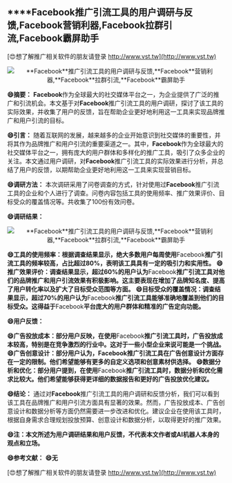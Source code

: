 ## ****Facebook**推广引流工具的用户调研与反馈,**Facebook**营销利器,**Facebook**拉群引流,**Facebook**霸屏助手**

[😍想了解推广相关软件的朋友请登录 http://www.vst.tw](http://www.vst.tw)

 <center><img src="https://vst.tw/MP4/tuiguang/png/1.png" alt="**Facebook**推广引流工具的用户调研与反馈,**Facebook**营销利器,**Facebook**拉群引流,**Facebook**霸屏助手"></center>

**😄摘要：**
**Facebook**作为全球最大的社交媒体平台之一，为企业提供了广泛的推广和引流机会。本文基于对**Facebook**推广引流工具的用户调研，探讨了该工具的实际效果，并收集了用户的反馈，旨在帮助企业更好地利用这一工具来实现品牌推广和用户引流的目标。

**😄引言：**
随着互联网的发展，越来越多的企业开始意识到社交媒体的重要性，并将其作为品牌推广和用户引流的重要渠道之一。其中，**Facebook**作为全球最大的社交媒体平台之一，拥有庞大的用户群体和多样化的推广工具，吸引了众多企业的关注。本文通过用户调研，对**Facebook**推广引流工具的实际效果进行分析，并总结了用户的反馈，以期帮助企业更好地利用这一工具来实现营销目标。

**😄调研方法：**
本次调研采用了问卷调查的方式，针对使用过**Facebook**推广引流工具的企业和个人进行了调查。问卷内容包括工具的使用频率、推广效果评价、目标受众的覆盖情况等。共收集了100份有效问卷。

**😄调研结果：**

 <center><img src="https://vst.tw/MP4/tuiguang/png/8.png" alt="**Facebook**推广引流工具的用户调研与反馈,**Facebook**营销利器,**Facebook**拉群引流,**Facebook**霸屏助手"></center>

**😄工具的使用频率：根据调查结果显示，绝大多数用户每周使用**Facebook**推广引流工具的频率较高，占比超过80%，表明该工具具有一定的吸引力和实用性。**
**😄推广效果评价：调查结果显示，超过60%的用户认为**Facebook**推广引流工具对他们的品牌推广和用户引流效果有积极影响。这主要表现在增加了品牌知名度、提高了用户转化率以及扩大了目标受众范围等方面。**
**😄目标受众的覆盖情况：调查结果显示，超过70%的用户认为**Facebook**推广引流工具能够准确地覆盖到他们的目标受众。这得益于**Facebook**平台庞大的用户群体和精准的广告定向功能。**

**😄用户反馈：**

**😄广告投放成本：部分用户反映，在使用**Facebook**推广引流工具时，广告投放成本较高，特别是在竞争激烈的行业中。这对于一些小型企业来说可能是一个挑战。**
**😄广告创意设计：部分用户认为，**Facebook**推广引流工具在广告创意设计方面存在一定的限制。他们希望能够有更多的自定义选项和创意素材供选择。**
**😄数据分析和优化：部分用户提到，在使用**Facebook**推广引流工具时，数据分析和优化需求比较大。他们希望能够获得更详细的数据报告和更好的广告投放优化建议。**

**😄结论：**
通过对**Facebook**推广引流工具的用户调研和反馈分析，我们可以看到该工具在品牌推广和用户引流方面具有显著的效果。然而，广告投放成本、广告创意设计和数据分析等方面仍然需要进一步改进和优化。建议企业在使用该工具时，根据自身需求合理规划投放预算、创意设计和数据分析，以取得更好的推广效果。

**😄注：本文所述为用户调研结果和用户反馈，不代表本文作者或AI机器人本身的观点和立场。**

**😄参考文献：**
**😄无**

[😍想了解推广相关软件的朋友请登录 http://www.vst.tw](http://www.vst.tw)



